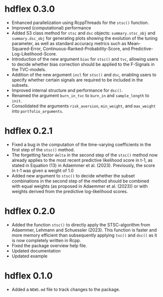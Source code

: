 # hdflex 0.3.0
* Enhanced parallelization using RcppThreads for the `stsc()` function.
* Improved (computational) performance 
* Added S3 class method for `stsc` and `dsc` objects: `summary.stsc_obj` and `summary.dsc_obj` for generating plots showing the evolution of the tuning parameter, as well as standard accuracy metrics such as Mean-Squared-Error, Continuous-Ranked-Probability-Score, and Predictive-Log-Likelihood-Score.
* Introduction of the new argument `bias` for `stsc()` and `tvc`, allowing users to decide whether bias correction should be applied to the F-Signals in the TVC-models.
* Addition of the new argument `incl` for `stsc()` and `dsc`, enabling users to specify whether certain signals are required to be included in the subsets.
* Improved internal structure and performance for `dsc()`.
* Renamed the argument `burn_in_tvc` to `burn_in` and `sample_length` to `init`.
* Consolidated the arguments `risk_aversion`, `min_weight`, and `max_weight` into `portfolio_arguments`.

# hdflex 0.2.1
* Fixed a bug in the computation of the time-varying coefficients in the first step of the `stsc()` method.
* The forgetting factor `delta` in the second step of the `stsc()` method now already applies to the most recent predictive likelihood score in t-1, as stated in Equation (13) in Adaemmer et al. (2023). Previously, the score in t-1 was given a weight of 1.0
* Added new argument to `stsc()` to decide whether the subset combinations in the second step of the method should be combined with equal weights (as proposed in Adaemmer et al. (2023)) or with weights derived from the predictive log-likelihood scores.

# hdflex 0.2.0
* Added the function `stsc()` to directly apply the STSC-algorithm from Adaemmer, Lehmann and Schuessler (2023). This function is faster and more memory efficient than subsequently applying `tvc()` and `dsc()` as it is now completely written in Rcpp.
* Fixed the package overview help file.
* Updated documentation
* Updated example

# hdflex 0.1.0
* Added a `NEWS.md` file to track changes to the package.
